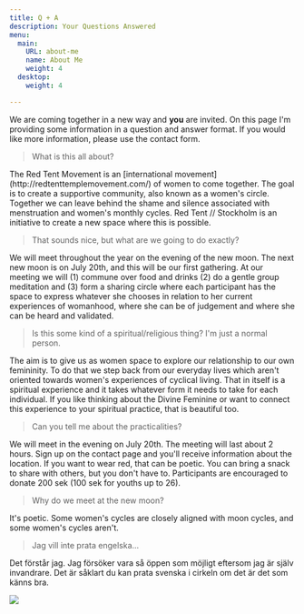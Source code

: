```yaml
---
title: Q + A
description: Your Questions Answered
menu:
  main:
    URL: about-me
    name: About Me
    weight: 4
  desktop:
    weight: 4

---
```

<p>We are coming together in a new way and <b>you</b> are invited. On this page I'm providing some information in a question and answer format. If you would like more information, please use the contact form. </p>

<blockquote class="wp-block-quote"> <p> What is this all about? </p> </blockquote>

<p> The Red Tent Movement is an [international movement](http://redtenttemplemovement.com/) of women to come together. The goal is to create a supportive community, also known as a women's circle. Together we can leave behind the shame and silence associated with menstruation and women's monthly cycles. Red Tent // Stockholm is an initiative to create a new space where this is possible. </p>

<blockquote class="wp-block-quote"> <p> That sounds nice, but what are we going to do exactly? </p> </blockquote>

<p> We will meet throughout the year on the evening of the new moon. The next new moon is on July 20th, and this will be our first gathering. At our meeting we will (1) commune over food and drinks (2) do a gentle group meditation and (3) form a sharing circle where each participant has the space to express whatever she chooses in relation to her current experiences of womanhood, where she can be of judgement and where she can be heard and validated. </p>

<blockquote class="wp-block-quote"> <p> Is this some kind of a spiritual/religious thing? I'm just a normal person. </p> </blockquote>

<p> The aim is to give us as women space to explore our relationship to our own femininity. To do that we step back from our everyday lives which aren't oriented towards women's experiences of cyclical living. That in itself is a spiritual experience and it takes whatever form it needs to take for each individual. If you like thinking about the Divine Feminine or want to connect this experience to your spiritual practice, that is beautiful too. </p>

<blockquote class="wp-block-quote"> <p> Can you tell me about the practicalities? </p> </blockquote>

<p> We will meet in the evening on July 20th. The meeting will last about 2 hours. Sign up on the contact page and you'll receive information about the location. If you want to wear red, that can be poetic. You can bring a snack to share with others, but you don't have to. Participants are encouraged to donate 200 sek (100 sek for youths up to 26). </p>

<blockquote class="wp-block-quote"> <p> Why do we meet at the new moon? </p> </blockquote>

<p> It's poetic. Some women's cycles are closely aligned with moon cycles, and some women's cycles aren't. </p>

<blockquote class="wp-block-quote"> <p> Jag vill inte prata engelska... </p> </blockquote>

<p> Det förstår jag. Jag försöker vara så öppen som möjligt eftersom jag är själv invandrare. Det är såklart du kan prata svenska i cirkeln om det är det som känns bra. </p>

![](images/2020-three-quarters-3.png)
